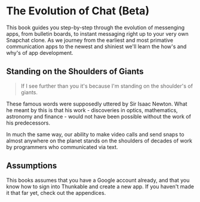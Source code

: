 # The Evolution of Chat (Beta)

<!-- ![android evolution](img/evolution.png) -->
<!-- http://www.bonkersworld.net/robot-evolution/ -->

This book guides you step-by-step through the evolution of messenging apps, from bulletin boards, to instant messaging right up to your very own Snapchat clone. As we journey from the earliest and most primative communication apps to the newest and shiniest we'll learn the how's and why's of app development.

## Standing on the Shoulders of Giants

> If I see further than you it's because I'm standing on the shoulder's of giants.

These famous words were supposedly uttered by Sir Isaac Newton. What he meant by this is that his work  - discoveries in optics, mathematics, astronomy and finance - would not have been possible without the work of his predecessors.

In much the same way, our ability to make video calls and send snaps to almost anywhere on the planet stands on the shoulders of decades of work by programmers who communicated via text.

## Assumptions

This books assumes that you have a Google account already, and that you know how to sign into Thunkable and create a new app. If you haven't made it that far yet, check out the appendices.
